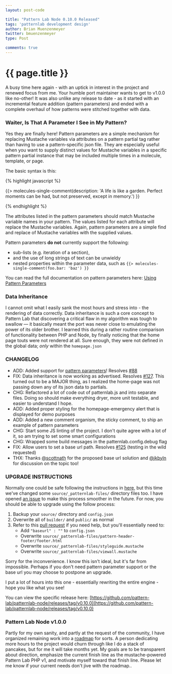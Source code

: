 ```yaml
---
layout: post-code

title: "Pattern Lab Node 0.10.0 Released"
tags: 'patternlab development design'
author: Brian Muenzenmeyer
twitter: bmuenzenmeyer
type: Post

comments: true
---
```


{{ page.title }}
================

A busy time here again - with an uptick in interest in the project and renewed focus from me. Your humble port maintainer wants to get to v1.0.0 like no-other! It was also unlike any release to date - as it started with an incremental feature addition (pattern parameters) and ended with a complete overhaul of how patterns were stitched together with data.

### Waiter, Is That A Parameter I See in My Pattern?
Yes they are finally here! Pattern parameters are a simple mechanism for replacing Mustache variables via attributes on a pattern partial tag rather than having to use a pattern-specific json file. They are especially useful when you want to supply distinct values for Mustache variables in a specific pattern partial instance that may be included multiple times in a molecule, template, or page.

The basic syntax is this:

{% highlight javascript %}

  {{> molecules-single-comment(description: 'A life is like a garden. Perfect moments can be had, but not preserved, except in memory.') }}

{% endhighlight %}

The attributes listed in the pattern parameters should match Mustache variable names in your pattern. The values listed for each attribute will replace the Mustache variables. Again, pattern parameters are a simple find and replace of Mustache variables with the supplied values.

Pattern parameters **do not** currently support the following:

* sub-lists (e.g. iteration of a section),
* and the use of long strings of text can be unwieldy
* nested properties within the parameter data, such as `{{> molecules-single-comment(foo.bar: 'baz') }}`

You can read the full documentation on pattern parameters here: [Using Pattern Parameters](http://patternlab.io/docs/pattern-parameters.html)

### Data Inheritance

I cannot omit what I easily sank the most hours and stress into - the rendering of data correctly. Data inheritance is such a core concept to Pattern Lab that discovering a critical flaw in my algorithm was tough to swallow &mdash; it basically meant the port was never close to emulating the power of its older brother. I learned this during a rather routine comparison of functionality between PHP and Node, by  finally noticing that the home page touts were not rendered at all. Sure enough, they were not defined in the global data; *only* within the `homepage.json`

### CHANGELOG

 - ADD: Added support for [pattern parameters](http://patternlab.io/docs/pattern-parameters.html)! Resolves [#88](https://github.com/pattern-lab/patternlab-node/issues/88)
 - FIX: Data inheritance is now working as advertised. Resolves [#127](https://github.com/pattern-lab/patternlab-node/issues/127). This turned out to be a MAJOR thing, as I realized the home-page was not passing down any of its json data to partials.
 - CHG: Refactored a lot of code out of patternlab.js and into separate files. Doing so should make everything dryer, more unit testable, and easier to understand I hope.
 - ADD: Added proper styling for the homepage-emergency alert that is displayed for demo purposes
 - ADD: Added a new comment organism, the sticky comment, to ship an example of pattern parameters
 - CHG: Start some JS linting of the project. I don't quite agree with a lot of it, so am trying to set some smart configurations
 - CHG: Wrapped some build messages in the patternlab.config.debug flag
 - FIX: Allow users to set a base url path. Resolves [#125](https://github.com/pattern-lab/patternlab-node/issues/125) (testing in the wild requested)
 - THX: Thanks [@scottnath](https://github.com/scottnath) for the proposed base url solution and [@jkbyln](https://github.com/jkbyln) for discussion on the topic too!

### UPGRADE INSTRUCTIONS

Normally one could be safe following the instructions in [here](https://github.com/pattern-lab/website/blob/dev/patternlabsite/docs/node/upgrading.md), but this time we've changed some `source/_patternlab-files/` directory files too. I have opened [an issue](https://github.com/pattern-lab/patternlab-node/issues/133) to make this process smoother in the future. For now, you should be able to upgrade using the follow process:

1. Backup your `source/` directory and `config.json`
2. Overwrite all of `builder/` and `public/` as normal
3. Refer to this [pull request](https://github.com/pattern-lab/patternlab-node/pull/130/files) if you need help, but you'll essentially need to:
   * Add `"baseurl" : ""` to `config.json`
   * Overwrite `source/_patternlab-files/pattern-header-footer/footer.html`
   * Overwrite `source/_patternlab-files/styleguide.mustache`
   * Overwrite `source/_patternlab-files/viewall.mustache`

Sorry for the inconvenience. I know this isn't ideal, but it's far from impossible. Perhaps if you don't need pattern parameter support or the base url you may choose to postpone an upgrade.

I put a lot of hours into this one - essentially rewriting the entire engine -hope you like what you see!

You can view the specific release here: [https://github.com/pattern-lab/patternlab-node/releases/tag/v0.10.0](https://github.com/pattern-lab/patternlab-node/releases/tag/v0.10.0)

### Pattern Lab Node v1.0.0

Partly for my own sanity, and partly at the request of the community, I have organized remaining work into a [roadmap](https://github.com/pattern-lab/patternlab-node/issues/134) for sorts. A person dedicating more hours to the project would churn through like I do a stack of pancakes, but for me it will take months yet. My goals are to be transparent about direction, emphasize the current finish line as the mustache-powered Pattern Lab PHP v1, and motivate myself toward that finish line. Please let me know if your current needs don't jive with the roadmap..  
